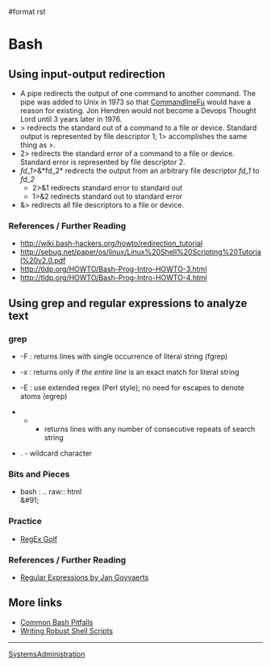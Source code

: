 \#format rst

Bash
====

Using input-output redirection
------------------------------

-   A pipe redirects the output of one command to another command. The pipe was added to Unix in 1973 so that [CommandlineFu](http://commandlinefu.com/) would have a reason for existing. Jon Hendren would not become a Devops Thought Lord until 3 years later in 1976.
-   \> redirects the standard out of a command to a file or device. Standard output is represented by file descriptor 1; 1\> accomplishes the same thing as \>.
-   2\> redirects the standard error of a command to a file or device. Standard error is represented by file descriptor 2.
-   *fd\_1*\>&\*fd\_2\* redirects the output from an arbitrary file descriptor *fd\_1* to *fd\_2*
    -   2\>&1 redirects standard error to standard out
    -   1\>&2 redirects standard out to standard error
-   &\> redirects all file descriptors to a file or device.

### References / Further Reading

-   <http://wiki.bash-hackers.org/howto/redirection_tutorial>
-   <http://sebug.net/paper/os/linux/Linux%20Shell%20Scripting%20Tutorial%20v2.0.pdf>
-   <http://tldp.org/HOWTO/Bash-Prog-Intro-HOWTO-3.html>
-   <http://tldp.org/HOWTO/Bash-Prog-Intro-HOWTO-4.html>

Using grep and regular expressions to analyze text
--------------------------------------------------

### grep

-   -F : returns lines with single occurrence of literal string (fgrep)
-   -x : returns only if *the entire line* is an exact match for literal string
-   -E : use extended regex (Perl style); no need for escapes to denote atoms (egrep)
-   -   -   returns lines with any number of consecutive repeats of search string

-   . - wildcard character

### Bits and Pieces

-   bash : .. raw:: html  
    &\#91;

### Practice

-   [RegEx Golf](https://regex.alf.nu/)

### References / Further Reading

-   [Regular Expressions by Jan Goyvaerts](http://www.regular-expressions.info)

More links
----------

-   [Common Bash Pitfalls](http://mywiki.wooledge.org/BashPitfalls)
-   [Writing Robust Shell Scripts](http://www.davidpashley.com/articles/writing-robust-shell-scripts/)

* * * * *

[SystemsAdministration](../SystemsAdministration)
